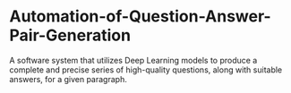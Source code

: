 # Automation-of-Question-Answer-Pair-Generation
A software system that utilizes Deep Learning models to produce a complete and precise series of high-quality questions, along with suitable answers, for a given paragraph.
